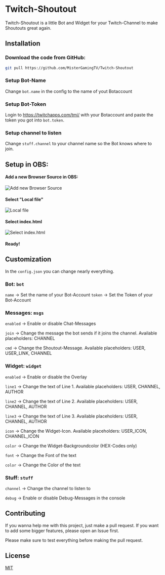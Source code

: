 # Twitch-Shoutout

Twitch-Shoutout is a little Bot and Widget for your Twitch-Channel to make Shoutouts great again.

## Installation

### Download the code from GitHub:
```bash
git pull https://github.com/MisterGamingTV/Twitch-Shoutout
```
### Setup Bot-Name
Change `bot.name` in the config to the name of yout Botaccount
### Setup Bot-Token
Login to https://twitchapps.com/tmi/ with your Botaccount and paste the token you got into `bot.token`. 
### Setup channel to listen
Change `stuff.channel` to your channel name so the Bot knows where to join.


## Setup in OBS:
#### Add a new Browser Source in OBS:
![Add new Browser Source](https://us-east-1.tixte.net/uploads/cdn.mistergamingtv.com/Jx0B2bn5la.png)
#### Select "Local file"
![Local file](https://us-east-1.tixte.net/uploads/cdn.mistergamingtv.com/obs64_iQNcHNfh3z.png)
#### Select index.html
![Select index.html](https://us-east-1.tixte.net/uploads/cdn.mistergamingtv.com/obs64_FggJl3g14q.png)
#### Ready!


## Customization
In the `config.json` you can change nearly everything.

### Bot: `bot`
`name` -> Set the name of your Bot-Account
`token` -> Set the Token of your Bot-Account

### Messages: `msgs`
`enabled` -> Enable or disable Chat-Messages

`join` -> Change the message the bot sends if it joins the channel. Available placeholders: CHANNEL

`cmd` -> Change the Shoutout-Message. Available placeholders: USER, USER_LINK, CHANNEL

### Widget: `widget`
`enabled` -> Enable or disable the Overlay

`line1` -> Change the text of Line 1. Available placeholders: USER, CHANNEL, AUTHOR

`line2` -> Change the text of Line 2. Available placeholders: USER, CHANNEL, AUTHOR

`line3` -> Change the text of Line 3. Available placeholders: USER, CHANNEL, AUTHOR

`icon` -> Change the Widget-Icon. Available placeholders: USER_ICON, CHANNEL_ICON

`color` -> Change the Widget-Backgroundcolor (HEX-Codes only)

`font` -> Change the Font of the text

`color` -> Change the Color of the text

### Stuff: `stuff`
`channel` -> Change the channel to listen to

`debug` -> Enable or disable Debug-Messages in the console


## Contributing
If you wanna help me with this project, just make a pull request. If you want to add some bigger features, please open an Issue first.

Please make sure to test everything before making the pull request.

## License
[MIT](https://choosealicense.com/licenses/mit/)